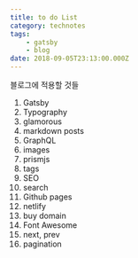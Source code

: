 ```yaml
---
title: to do List
category: technotes
tags: 
    - gatsby
    - blog
date: 2018-09-05T23:13:00.000Z
---
```


블로그에 적용할 것들

1. Gatsby
2. Typography 
3. glamorous
4. markdown posts
5. GraphQL
6. images
7. prismjs
8. tags
9. SEO
10. search
11. Github pages
12. netlify
13. buy domain
14. Font Awesome
15. next, prev
16. pagination
